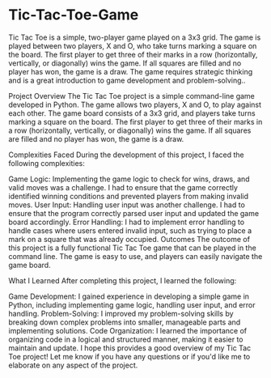 # Tic-Tac-Toe-Game
Tic Tac Toe is a simple, two-player game played on a 3x3 grid. The game is played between two players, X and O, who take turns marking a square on the board. The first player to get three of their marks in a row (horizontally, vertically, or diagonally) wins the game. If all squares are filled and no player has won, the game is a draw. The game requires strategic thinking and is a great introduction to game development and problem-solving..

Project Overview
The Tic Tac Toe project is a simple command-line game developed in Python. The game allows two players, X and O, to play against each other. The game board consists of a 3x3 grid, and players take turns marking a square on the board. The first player to get three of their marks in a row (horizontally, vertically, or diagonally) wins the game. If all squares are filled and no player has won, the game is a draw.

Complexities Faced
During the development of this project, I faced the following complexities:

Game Logic: Implementing the game logic to check for wins, draws, and valid moves was a challenge. I had to ensure that the game correctly identified winning conditions and prevented players from making invalid moves.
User Input: Handling user input was another challenge. I had to ensure that the program correctly parsed user input and updated the game board accordingly.
Error Handling: I had to implement error handling to handle cases where users entered invalid input, such as trying to place a mark on a square that was already occupied.
Outcomes
The outcome of this project is a fully functional Tic Tac Toe game that can be played in the command line. The game is easy to use, and players can easily navigate the game board.

What I Learned
After completing this project, I learned the following:

Game Development: I gained experience in developing a simple game in Python, including implementing game logic, handling user input, and error handling.
Problem-Solving: I improved my problem-solving skills by breaking down complex problems into smaller, manageable parts and implementing solutions.
Code Organization: I learned the importance of organizing code in a logical and structured manner, making it easier to maintain and update.
I hope this provides a good overview of my Tic Tac Toe project! Let me know if you have any questions or if you'd like me to elaborate on any aspect of the project.
